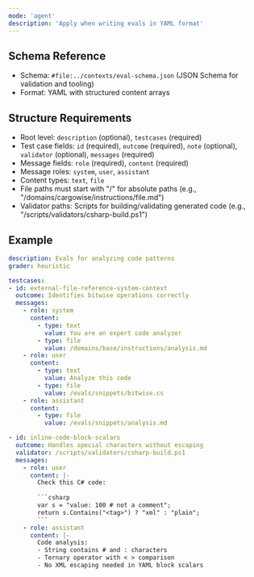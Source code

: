 ```yaml
---
mode: 'agent'
description: 'Apply when writing evals in YAML format'
---
```


## Schema Reference
- Schema: `#file:../contexts/eval-schema.json` (JSON Schema for validation and tooling)
- Format: YAML with structured content arrays

## Structure Requirements
- Root level: `description` (optional), `testcases` (required)
- Test case fields: `id` (required), `outcome` (required), `note` (optional), `validator` (optional), `messages` (required)
- Message fields: `role` (required), `content` (required)
- Message roles: `system`, `user`, `assistant`
- Content types: `text`, `file`
- File paths must start with "/" for absolute paths (e.g., "/domains/cargowise/instructions/file.md")
- Validator paths: Scripts for building/validating generated code (e.g., "/scripts/validators/csharp-build.ps1")

## Example
```yaml
description: Evals for analyzing code patterns
grader: heuristic

testcases:
- id: external-file-reference-system-context
  outcome: Identifies bitwise operations correctly
  messages:
    - role: system
      content:
        - type: text
          value: You are an expert code analyzer
        - type: file
          value: /domains/base/instructions/analysis.md
    - role: user
      content:
        - type: text
          value: Analyze this code
        - type: file
          value: /evals/snippets/bitwise.cs
    - role: assistant
      content:
        - type: file
          value: /evals/snippets/analysis.md

- id: inline-code-block-scalars
  outcome: Handles special characters without escaping
  validator: /scripts/validators/csharp-build.ps1
  messages:
    - role: user
      content: |-
        Check this C# code:
        
        ```csharp
        var s = "value: 100 # not a comment";
        return s.Contains("<tag>") ? "xml" : "plain";
        ```
    - role: assistant
      content: |-
        Code analysis:
        - String contains # and : characters
        - Ternary operator with < > comparison
        - No XML escaping needed in YAML block scalars
```
